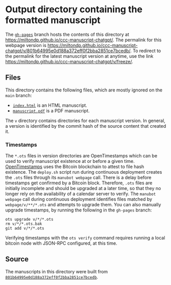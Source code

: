 # Output directory containing the formatted manuscript

The [`gh-pages`](https://github.com/miltondp/ccc-manuscript-chatgpt/tree/gh-pages) branch hosts the contents of this directory at <https://miltondp.github.io/ccc-manuscript-chatgpt/>.
The permalink for this webpage version is <https://miltondp.github.io/ccc-manuscript-chatgpt/v/801b64995e0d188a372eff0f2bba2851ce7bcedb/>.
To redirect to the permalink for the latest manuscript version at anytime, use the link <https://miltondp.github.io/ccc-manuscript-chatgpt/v/freeze/>.

## Files

This directory contains the following files, which are mostly ignored on the `main` branch:

+ [`index.html`](index.html) is an HTML manuscript.
+ [`manuscript.pdf`](manuscript.pdf) is a PDF manuscript.

The `v` directory contains directories for each manuscript version.
In general, a version is identified by the commit hash of the source content that created it.

### Timestamps

The `*.ots` files in version directories are OpenTimestamps which can be used to verify manuscript existence at or before a given time.
[OpenTimestamps](https://opentimestamps.org/) uses the Bitcoin blockchain to attest to file hash existence.
The `deploy.sh` script run during continuous deployment creates the `.ots` files through its `manubot webpage` call.
There is a delay before timestamps get confirmed by a Bitcoin block.
Therefore, `.ots` files are initially incomplete and should be upgraded at a later time, so that they no longer rely on the availability of a calendar server to verify.
The `manubot webpage` call during continuous deployment identifies files matched by `webpage/v/**/*.ots` and attempts to upgrade them.
You can also manually upgrade timestamps, by running the following in the `gh-pages` branch:

```shell
ots upgrade v/*/*.ots
rm v/*/*.ots.bak
git add v/*/*.ots
```

Verifying timestamps with the `ots verify` command requires running a local bitcoin node with JSON-RPC configured, at this time.

## Source

The manuscripts in this directory were built from
[`801b64995e0d188a372eff0f2bba2851ce7bcedb`](https://github.com/miltondp/ccc-manuscript-chatgpt/commit/801b64995e0d188a372eff0f2bba2851ce7bcedb).
